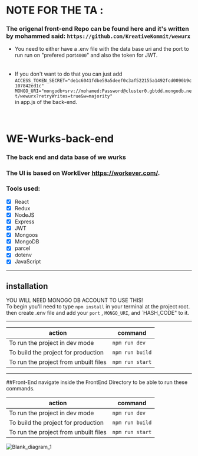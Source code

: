 # NOTE FOR THE TA : <br/>
### The origenal front-end Repo can be found here and it's written by mohammed said: `https://github.com/KreativeKommit/wewurx`
- You need to either have a .env file with the data base uri and the port to run run on "prefered port`4000`" and also the token for JWT.<br/> <br/> <br/> 
- If you don't want to do that you can just add <br/> 
`ACCESS_TOKEN_SECRET="de1c6041fdbe59a5deef0c3af522155a1492fcd0090b9c107842ed1c"
MONGO_URI="mongodb+srv://mohamed:Password@cluster0.gbtdd.mongodb.net/wewurx?retryWrites=true&w=majority"` <br/> 
in app.js of the back-end.
<br/><br/><br/>





# WE-Wurks-back-end
### The back end and data base of we wurks
### The UI is based on WorkEver https://workever.com/. 


### Tools used: ###

- [x] React
- [x] Redux
- [x] NodeJS
- [x] Express
- [x] JWT
- [x] Mongoos
- [x] MongoDB
- [x] parcel
- [x] dotenv
- [x] JavaScript
- - - -


## installation ##
YOU WILL NEED MONOGO DB ACCOUNT TO USE THIS!<br/>
To begin you'll need to type `npm install` in your terminal at the project root.
then create .env file and add your `port` , `MONGO_URI`, and `HASH_CODE" to it.

- - - -

action                                 |    command
-------------------------------------- | -------------
To run the project in dev mode         |    `npm run dev`
To build the project for production    |    `npm run build`
To run the project from unbuilt files  |    `npm run start`

- - - -
##Front-End
navigate inside the FrontEnd Directory to be able to run these commands.


action                                 |    command
-------------------------------------- | -------------
To run the project in dev mode         |    `npm run dev`
To build the project for production    |    `npm run build`
To run the project from unbuilt files  |    `npm run start`

![Blank_diagram_1](https://user-images.githubusercontent.com/70591959/120045459-54d22500-c010-11eb-86ed-247b6f81748b.png)

